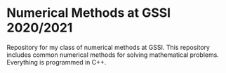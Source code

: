 # Numerical Methods at GSSI 2020/2021

Repository for my class of numerical methods at GSSI. This repository includes common numerical methods for solving mathematical problems. Everything is programmed in C++.
